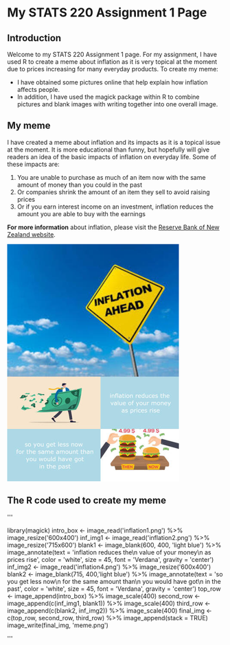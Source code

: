 # My STATS 220 Assignment 1 Page

## Introduction

Welcome to my STATS 220 Assignment 1 page. For my assignment, I have used R to create a meme about inflation as it is very topical at the moment due to prices increasing for many everyday products. To create my meme:

- I have obtained some pictures online that help explain how inflation affects people. 
- In addition, I have used the magick package within R to combine pictures and blank images with writing together into one overall image.

## My meme

I have created a meme about inflation and its impacts as it is a topical issue at the moment. It is more educational than funny, but hopefully will give readers an idea of the basic impacts of inflation on everyday life. Some of these impacts are:

1. You are unable to purchase as much of an item now with the same amount of money than you could in the past
2. Or companies shrink the amount of an item they sell to avoid raising prices
3. Or if you earn interest income on an investment, inflation reduces the amount you are able to buy with the earnings

**For more information** about inflation, please visit the [Reserve Bank of New Zealand website](https://www.rbnz.govt.nz/monetary-policy/inflation).

![](meme.png)

## The R code used to create my meme

'''

  library(magick)
  intro_box <- image_read('inflation1.png') %>%
    image_resize('600x400')
  inf_img1 <- image_read('inflation2.png') %>%
    image_resize('715x600')
  blank1 <- image_blank(600, 400, 'light blue') %>%
    image_annotate(text = 'inflation reduces the\n value of your money\n as prices rise',
                  color = 'white',
                  size = 45,
                  font = 'Verdana',
                  gravity = 'center')
  inf_img2 <- image_read('inflation4.png') %>%
    image_resize('600x400')
  blank2 <- image_blank(715, 400,'light blue') %>%
    image_annotate(text = 'so you get less now\n for the same amount than\n you would have got\n in the past',
                  color = 'white',
                  size = 45,
                  font = 'Verdana',
                  gravity = 'center')
  top_row <- image_append(intro_box) %>%
    image_scale(400)
  second_row <- image_append(c(inf_img1, blank1)) %>%
    image_scale(400)
  third_row <- image_append(c(blank2, inf_img2)) %>%
    image_scale(400)
  final_img <- c(top_row, second_row, third_row) %>%
    image_append(stack = TRUE)
  image_write(final_img, 'meme.png')
  
'''
